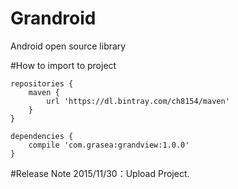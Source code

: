 # Grandroid
Android open source library

#How to import to project
```
repositories {
    maven {
        url 'https://dl.bintray.com/ch8154/maven'
    }
}

dependencies {
    compile 'com.grasea:grandview:1.0.0'
}
```
#Release Note
2015/11/30：Upload Project.
